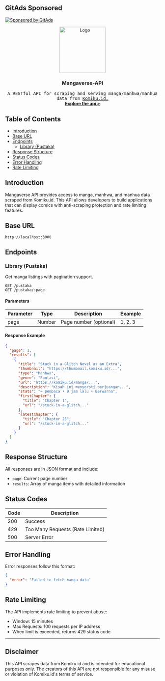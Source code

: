 <!-- GitAds-Verify: WBSRH26RS33MFZHKP3H9ZYH6UFSEW5LS -->

## GitAds Sponsored

[![Sponsored by GitAds](https://gitads.dev/v1/ad-serve?source=vernsg/komiku-rest-api@github)](https://gitads.dev/v1/ad-track?source=vernsg/komiku-rest-api@github)

<p align="center">
  <a href="https://github.com/VernSG">
    <img src="https://avatars.githubusercontent.com/u/68459009?v=4" alt="Logo" width="150" >
  </a>

  <h3 align="center">Mangaverse-API</h3>

  <p align="center">
    <samp>A RESTful API for scraping and serving manga/manhwa/manhua data from <a href="http://komiku.id/">Komiku.id.</a></samp>
    <br />
    <a href="#table-of-contents"><strong>Explore the api »</strong></a>
    <br />
  </p>
</p>

## Table of Contents

- [Introduction](#introduction)
- [Base URL](#base-url)
- [Endpoints](#endpoints)
  - [Library (Pustaka)](#library-pustaka)
- [Response Structure](#response-structure)
- [Status Codes](#status-codes)
- [Error Handling](#error-handling)
- [Rate Limiting](#rate-limiting)

## Introduction

Mangaverse API provides access to manga, manhwa, and manhua data scraped from Komiku.id. This API allows developers to build applications that can display comics with anti-scraping protection and rate limiting features.

## Base URL

```
http://localhost:3000
```

## Endpoints

### Library (Pustaka)

Get manga listings with pagination support.

```
GET /pustaka
GET /pustaka/:page
```

#### Parameters

| Parameter | Type   | Description            | Example |
| --------- | ------ | ---------------------- | ------- |
| page      | Number | Page number (optional) | 1, 2, 3 |

#### Response Example

```json
{
  "page": 1,
  "results": [
    {
      "title": "Stuck in a Glitch Novel as an Extra",
      "thumbnail": "https://thumbnail.komiku.id/...",
      "type": "Manhwa",
      "genre": "Fantasi",
      "url": "https://komiku.id/manga/...",
      "description": "Kisah ini menyoroti perjuangan...",
      "stats": "~ pembaca • 9 jam lalu • Berwarna",
      "firstChapter": {
        "title": "Chapter 1",
        "url": "/stuck-in-a-glitch..."
      },
      "latestChapter": {
        "title": "Chapter 25",
        "url": "/stuck-in-a-glitch..."
      }
    }
  ]
}
```

## Response Structure

All responses are in JSON format and include:

- `page`: Current page number
- `results`: Array of manga items with detailed information

## Status Codes

| Code | Description                      |
| ---- | -------------------------------- |
| 200  | Success                          |
| 429  | Too Many Requests (Rate Limited) |
| 500  | Server Error                     |

## Error Handling

Error responses follow this format:

```json
{
  "error": "Failed to fetch manga data"
}
```

## Rate Limiting

The API implements rate limiting to prevent abuse:

- Window: 15 minutes
- Max Requests: 100 requests per IP address
- When limit is exceeded, returns 429 status code

---

## Disclaimer

This API scrapes data from Komiku.id and is intended for educational purposes only. The creators of this API are not responsible for any misuse or violation of Komiku.id's terms of service.
